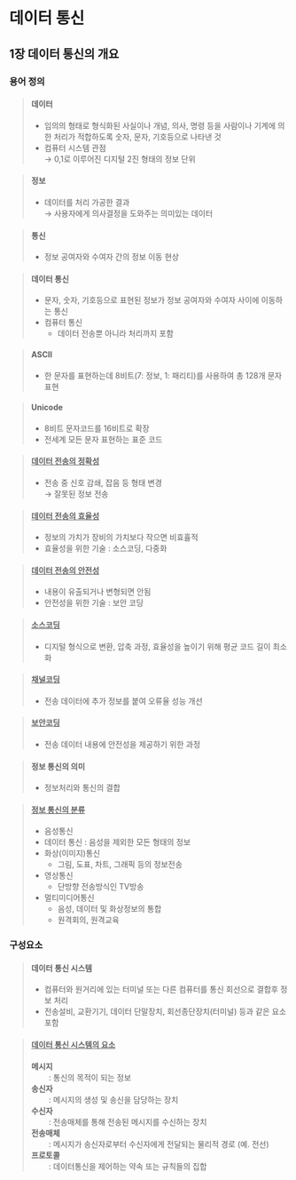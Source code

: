 # 데이터 통신  

## 1장 데이터 통신의 개요  

### 용어 정의
>#### 데이터  
>- 임의의 형태로 형식화된 사실이나 개념, 의사, 명령 등을 사람이나 기계에 의한 처리가 적합하도록 숫자, 문자, 기호등으로 나타낸 것
>- 컴퓨터 시스템 관점  
>   &rarr; 0,1로 이루어진 디지털 2진 형태의 정보 단위

>#### 정보
>- 데이터를 처리 가공한 결과  
>   &rarr; 사용자에게 의사결정을 도와주는 의미있는 데이터

>#### 통신
>- 정보 공여자와 수여자 간의 정보 이동 현상

>#### 데이터 통신
>- 문자, 숫자, 기호등으로 표현된 정보가 정보 공여자와 수여자 사이에 이동하는 통신
>- 컴퓨터 통신
>   - 데이터 전송뿐 아니라 처리까지 포함

>#### ASCII
>- 한 문자를 표현하는데 8비트(7: 정보, 1: 패리티)를 사용하여 총 128개 문자 표현

>#### Unicode
>- 8비트 문자코드를 16비트로 확장
>- 전세계 모든 문자 표현하는 표준 코드

>#### <u>데이터 전송의 정확성</u>
>- 전송 중 신호 감쇄, 잡음 등 형태 변경  
>   &rarr; 잘못된 정보 전송

>#### <u>데이터 전송의 효율성</u>
>- 정보의 가치가 장비의 가치보다 작으면 비효휼적  
>- 효율성을 위한 기술 : 소스코딩, 다중화

>#### <u>데이터 전송의 안전성</u>
>- 내용이 유출되거나 변형되면 안됨
>- 안전성을 위한 기술 : 보안 코딩

>#### <u>소스코딩</u>
>- 디지털 형식으로 변환, 압축 과정, 효율성을 높이기 위해 평균 코드 길이 최소화
 
>#### <u>채널코딩</u>
>- 전송 데이터에 추가 정보를 붙여 오류율 성능 개선

>#### <u>보안코딩</u>
>- 전송 데이터 내용에 안전성을 제공하기 위한 과정

>#### 정보 통신의 의미
>- 정보처리와 통신의 결합

>#### <u>정보 통신의 분류</u>
>- 음성통신
>- 데이터 통신 : 음성을 제외한 모든 형태의 정보
>- 화상(이미지)통신
>   - 그림, 도표, 차트, 그래픽 등의 정보전송
>- 영상통신
>   - 단방향 전송방식인 TV방송
>- 멀티미디어통신
>   - 음성, 데이터 및 화상정보의 통합
>   - 원격회의, 원격교육

### 구성요소
>#### 데이터 통신 시스템
>- 컴퓨터와 원거리에 있는 터미널 또는 다른 컴퓨터를 통신 회선으로 결합후 정보 처리
>- 전송설비, 교환기기, 데이터 단말장치, 회선종단장치(터미널) 등과 같은 요소 포함

>#### <u>데이터 통신 시스템의 요소</u>
>**메시지**  
>&nbsp;&nbsp;&nbsp;&nbsp;&nbsp;&nbsp;&nbsp;&nbsp;: 통신의 목적이 되는 정보  
>**송신자**  
>&nbsp;&nbsp;&nbsp;&nbsp;&nbsp;&nbsp;&nbsp;&nbsp;: 메시지의 생성 및 송신을 담당하는 장치  
>**수신자**  
>&nbsp;&nbsp;&nbsp;&nbsp;&nbsp;&nbsp;&nbsp;&nbsp;: 전송매체를 통해 전송된 메시지를 수신하는 장치  
>**전송매체**  
>&nbsp;&nbsp;&nbsp;&nbsp;&nbsp;&nbsp;&nbsp;&nbsp;: 메시지가 송신자로부터 수신자에게 전달되는 물리적 경로 (예. 전선)  
>**프로토콜**  
>&nbsp;&nbsp;&nbsp;&nbsp;&nbsp;&nbsp;&nbsp;&nbsp;: 데이터통신을 제어하는 약속 또는 규칙들의 집합  